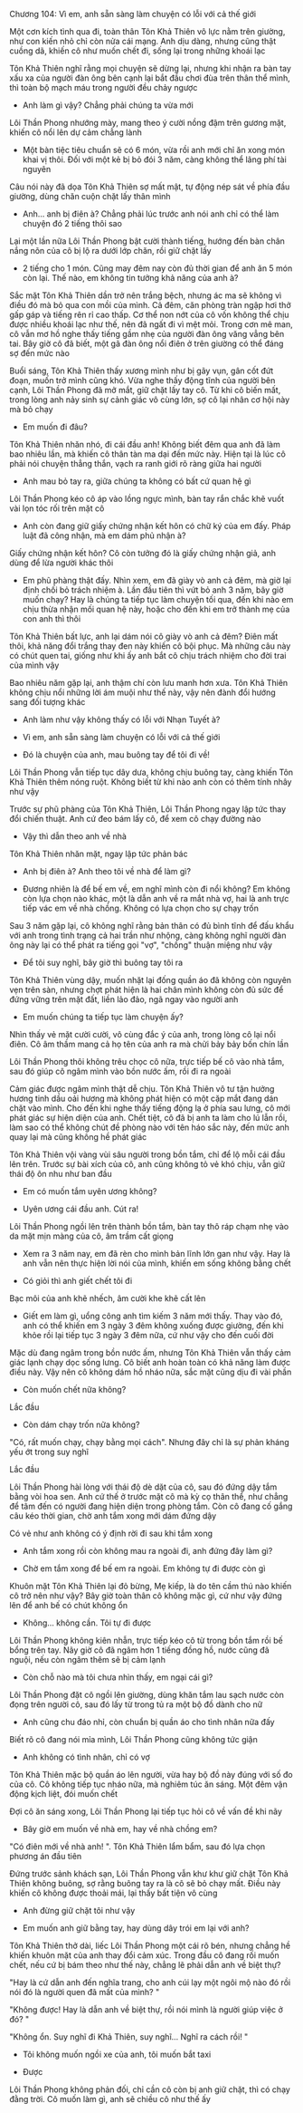 




Chương 104: Vì em, anh sẵn sàng làm chuyện có lỗi với cả thế giới

Một cơn kích tình qua đi, toàn thân Tôn Khả Thiên vô lực nằm trên giường, như con kiến nhỏ chỉ còn nửa cái mạng. Anh dịu dàng, nhưng cũng thật cuồng dã, khiến cô như muốn chết đi, sống lại trong những khoái lạc

Tôn Khả Thiên nghĩ rằng mọi chuyện sẽ dừng lại, nhưng khi nhận ra bàn tay xấu xa của người đàn ông bên cạnh lại bắt đầu chơi đùa trên thân thể mình, thì toàn bộ mạch máu trong người đều chảy ngược

- Anh làm gì vậy? Chẳng phải chúng ta vừa mới

Lôi Thần Phong nhướng mày, mang theo ý cười nồng đậm trên gương mặt, khiến cô nổi lên dự cảm chẳng lành

- Một bàn tiệc tiêu chuẩn sẽ có 6 món, vừa rồi anh mới chỉ ăn xong món khai vị thôi. Đối với một kẻ bị bỏ đói 3 năm, càng không thể lãng phí tài nguyên

Câu nói này đã dọa Tôn Khả Thiên sợ mất mật, tự động nép sát về phía đầu giường, dùng chăn cuộn chặt lấy thân mình

- Anh... anh bị điên à? Chẳng phải lúc trước anh nói anh chỉ có thể làm chuyện đó 2 tiếng thôi sao

Lại một lần nữa Lôi Thần Phong bật cười thành tiếng, hướng đến bàn chân nắng nõn của cô bị lộ ra dưới lớp chăn, rồi giữ chặt lấy

- 2 tiếng cho 1 món. Cũng may đêm nay còn đủ thời gian để anh ăn 5 món còn lại. Thế nào, em không tin tưởng khả năng của anh à?

Sắc mặt Tôn Khả Thiên dần trở nên trắng bệch, nhưng ác ma sẽ không vì điều đó mà bỏ qua con mồi của mình. Cả đêm, căn phòng tràn ngập hơi thở gấp gáp và tiếng rên rỉ cao thấp. Cơ thể non nớt của cô vốn không thể chịu được nhiều khoái lạc như thế, nên đã ngất đi vì mệt mỏi. Trong cơn mê man, cô vẫn mơ hồ nghe thấy tiếng gầm nhẹ của người đàn ông văng vẳng bên tai. Bây giờ cô đã biết, một gã đàn ông nổi điên ở trên giường có thể đáng sợ đến mức nào

Buổi sáng, Tôn Khả Thiên thấy xương mình như bị gãy vụn, gân cốt đứt đoạn, muốn trở mình cũng khó. Vừa nghe thấy động tĩnh của người bên cạnh, Lôi Thần Phong đã mở mắt, giữ chặt lấy tay cô. Từ khi cô biến mất, trong lòng anh nảy sinh sự cảnh giác vô cùng lớn, sợ cô lại nhân cơ hội này mà bỏ chạy

- Em muốn đi đâu?

Tôn Khả Thiên nhăn nhó, đi cái đầu anh! Không biết đêm qua anh đã làm bao nhiêu lần, mà khiến cô thân tàn ma dại đến mức này. Hiện tại là lúc cô phải nói chuyện thẳng thắn, vạch ra ranh giới rõ ràng giữa hai người

- Anh mau bỏ tay ra, giữa chúng ta không có bất cứ quan hệ gì

Lôi Thần Phong kéo cô áp vào lồng ngực mình, bàn tay rắn chắc khẽ vuốt vài lọn tóc rối trên mặt cô

- Anh còn đang giữ giấy chứng nhận kết hôn có chữ ký của em đấy. Pháp luật đã công nhận, mà em dám phủ nhận à?

Giấy chứng nhận kết hôn? Cô còn tưởng đó là giấy chứng nhận giả, anh dùng để lừa người khác thôi

- Em phũ phàng thật đấy. Nhìn xem, em đã giày vò anh cả đêm, mà giờ lại định chối bỏ trách nhiệm à. Lần đầu tiên thì vứt bỏ anh 3 năm, bây giờ muốn chạy? Hay là chúng ta tiếp tục làm chuyện tối qua, đến khi nào em chịu thừa nhận mối quan hệ này, hoặc cho đến khi em trở thành mẹ của con anh thì thôi

Tôn Khả Thiên bất lực, anh lại dám nói cô giày vò anh cả đêm? Điên mất thôi, khả năng đổi trắng thay đen này khiến cô bội phục. Mà những câu này có chút quen tai, giống như khi ấy anh bắt cô chịu trách nhiệm cho đời trai của mình vậy

Bao nhiêu năm gặp lại, anh thậm chí còn lưu manh hơn xưa. Tôn Khả Thiên không chịu nổi những lời ám muội như thế này, vậy nên đành đổi hướng sang đối tượng khác

- Anh làm như vậy không thấy có lỗi với Nhạn Tuyết à?

- Vì em, anh sẵn sàng làm chuyện có lỗi với cả thế giới

- Đó là chuyện của anh, mau buông tay để tôi đi về!

Lôi Thần Phong vẫn tiếp tục dây dưa, không chịu buông tay, càng khiến Tôn Khả Thiên thêm nóng ruột. Không biết từ khi nào anh còn có thêm tính nhây như vậy

Trước sự phũ phàng của Tôn Khả Thiên, Lôi Thần Phong ngay lập tức thay đổi chiến thuật. Anh cứ đeo bám lấy cô, để xem cô chạy đường nào

- Vậy thì dẫn theo anh về nhà

Tôn Khả Thiên nhăn mặt, ngay lập tức phản bác

- Anh bị điên à? Anh theo tôi về nhà để làm gì?

- Đương nhiên là để bế em về, em nghĩ mình còn đi nổi không? Em không còn lựa chọn nào khác, một là dẫn anh về ra mắt nhà vợ, hai là anh trực tiếp vác em về nhà chồng. Không có lựa chọn cho sự chạy trốn

Sau 3 năm gặp lại, cô không nghĩ rằng bản thân có đủ bình tĩnh để đấu khẩu với anh trong tình trạng cả hai trần như nhộng, càng không nghĩ người đàn ông này lại có thể phát ra tiếng gọi "vợ", "chồng" thuận miệng như vậy

- Để tôi suy nghĩ, bây giờ thì buông tay tôi ra

Tôn Khả Thiên vùng dậy, muốn nhặt lại đống quần áo đã không còn nguyên vẹn trên sàn, nhưng chợt phát hiện là hai chân mình không còn đủ sức để đứng vững trên mặt đất, liền lảo đảo, ngã ngay vào người anh

- Em muốn chúng ta tiếp tục làm chuyện ấy?

Nhìn thấy vẻ mặt cười cười, vô cùng đắc ý của anh, trong lòng cô lại nổi điên. Cô âm thầm mang cả họ tên của anh ra mà chửi bảy bảy bốn chín lần

Lôi Thần Phong thôi không trêu chọc cô nữa, trực tiếp bế cô vào nhà tắm, sau đó giúp cô ngâm mình vào bồn nước ấm, rồi đi ra ngoài

Cảm giác được ngâm mình thật dễ chịu. Tôn Khả Thiên vô tư tận hưởng hương tinh dầu oải hương mà không phát hiện có một cặp mắt đang dán chặt vào mình. Cho đến khi nghe thấy tiếng động lạ ở phía sau lưng, cô mới phát giác sự hiện diện của anh. Chết tiệt, cô đã bị anh ta làm cho lú lẫn rồi, làm sao có thể không chút đề phòng nào với tên háo sắc này, đến mức anh quay lại mà cũng không hề phát giác

Tôn Khả Thiên vội vàng vùi sâu người trong bồn tắm, chỉ để lộ mỗi cái đầu lên trên. Trước sự bài xích của cô, anh cũng không tỏ vẻ khó chịu, vẫn giữ thái độ ôn nhu như ban đầu

- Em có muốn tắm uyên ương không?

- Uyên ương cái đầu anh. Cút ra!

Lôi Thần Phong ngồi lên trên thành bồn tắm, bàn tay thô ráp chạm nhẹ vào da mặt mịn màng của cô, âm trầm cất giọng

- Xem ra 3 năm nay, em đã rèn cho mình bản lĩnh lớn gan như vậy. Hay là anh vẫn nên thực hiện lời nói của mình, khiến em sống không bằng chết

- Có giỏi thì anh giết chết tôi đi

Bạc môi của anh khẽ nhếch, âm cười khe khẽ cất lên

- Giết em làm gì, uổng công anh tìm kiếm 3 năm mới thấy. Thay vào đó, anh có thể khiến em 3 ngày 3 đêm không xuống được giường, đến khi khỏe rồi lại tiếp tục 3 ngày 3 đêm nữa, cứ như vậy cho đến cuối đời

Mặc dù đang ngâm trong bồn nước ấm, nhưng Tôn Khả Thiên vẫn thấy cảm giác lạnh chạy dọc sống lưng. Cô biết anh hoàn toàn có khả năng làm được điều này. Vậy nên cô không dám hồ nháo nữa, sắc mặt cũng dịu đi vài phần

- Còn muốn chết nữa không?

Lắc đầu

- Còn dám chạy trốn nữa không?

"Có, rất muốn chạy, chạy bằng mọi cách". Nhưng đây chỉ là sự phản kháng yếu ớt trong suy nghĩ

Lắc đầu

Lôi Thần Phong hài lòng với thái độ dè dặt của cô, sau đó đứng dậy tắm bằng vòi hoa sen. Anh cứ thế ở trước mặt cô mà kỳ cọ thân thể, như chẳng để tâm đến có người đang hiện diện trong phòng tắm. Còn cô đang cố gắng câu kéo thời gian, chờ anh tắm xong mới dám đứng dậy

Có vẻ như anh không có ý định rời đi sau khi tắm xong

- Anh tắm xong rồi còn không mau ra ngoài đi, anh đứng đây làm gì?

- Chờ em tắm xong để bế em ra ngoài. Em không tự đi được còn gì

Khuôn mặt Tôn Khả Thiên lại đỏ bừng, Mẹ kiếp, là do tên cầm thú nào khiến cô trở nên như vậy? Bây giờ toàn thân cô không mặc gì, cứ như vậy đứng lên để anh bế có chút không ổn

- Không... không cần. Tôi tự đi được

Lôi Thần Phong không kiên nhẫn, trực tiếp kéo cô từ trong bồn tắm rồi bế bổng trên tay. Nãy giờ cô đã ngâm hơn 1 tiếng đồng hồ, nước cũng đã nguội, nếu còn ngâm thêm sẽ bị cảm lạnh

- Còn chỗ nào mà tôi chưa nhìn thấy, em ngại cái gì?

Lôi Thần Phong đặt cô ngồi lên giường, dùng khăn tắm lau sạch nước còn đọng trên người cô, sau đó lấy từ trong tủ ra một bộ đồ dành cho nữ

- Anh cũng chu đáo nhỉ, còn chuẩn bị quần áo cho tình nhân nữa đấy

Biết rõ cô đang nói mỉa mình, Lôi Thần Phong cũng không tức giận

- Anh không có tình nhân, chỉ có vợ

Tôn Khả Thiên mặc bộ quần áo lên người, vừa hay bộ đồ này đúng với số đo của cô. Cô không tiếp tục nháo nữa, mà nghiêm túc ăn sáng. Một đêm vận động kịch liệt, đói muốn chết

Đợi cô ăn sáng xong, Lôi Thần Phong lại tiếp tục hỏi cô về vấn đề khi nãy

- Bây giờ em muốn về nhà em, hay về nhà chồng em?

"Có điên mới về nhà anh! ". Tôn Khả Thiên lẩm bẩm, sau đó lựa chọn phương án đầu tiên

Đứng trước sảnh khách sạn, Lôi Thần Phong vẫn khư khư giữ chặt Tôn Khả Thiên không buông, sợ rằng buông tay ra là cô sẽ bỏ chạy mất. Điều này khiến cô không được thoải mái, lại thấy bất tiện vô cùng

- Anh đừng giữ chặt tôi như vậy

- Em muốn anh giữ bằng tay, hay dùng dây trói em lại với anh?

Tôn Khả Thiên thở dài, liếc Lôi Thần Phong một cái rõ bén, nhưng chẳng hề khiến khuôn mặt của anh thay đổi cảm xúc. Trong đầu cô đang rối muốn chết, nếu cứ bị bám theo như thế này, chẳng lẽ phải dẫn anh về biệt thự?

"Hay là cứ dẫn anh đến nghĩa trang, cho anh cúi lạy một ngôi mộ nào đó rồi nói đó là người quen đã mất của mình? "

"Không được! Hay là dẫn anh về biệt thự, rồi nói mình là người giúp việc ở đó? "

"Không ổn. Suy nghĩ đi Khả Thiên, suy nghĩ... Nghĩ ra cách rồi! "

- Tôi không muốn ngồi xe của anh, tôi muốn bắt taxi

- Được

Lôi Thần Phong không phản đối, chỉ cần cô còn bị anh giữ chặt, thì có chạy đằng trời. Cô muốn làm gì, anh sẽ chiều cô như thế ấy




